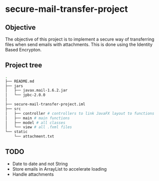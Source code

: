# secure-mail-transfer-project

## Objective 
The objective of this project is to implement a secure way of transferring files when send emails with attachments.
This is done using the Identity Based Encrypton.

## Project tree
```bash
.
├── README.md
├── jars 
│   ├── javax.mail-1.6.2.jar
│   └── jpbc-2.0.0
│  
├── secure-mail-transfer-project.iml
├── src
│   ├── controller # controllers to link JavaFX layout to functions
│   ├── main # main functions
│   ├── model # all classes
│   └── view # all .fxml files
└── static
    └── attachment.txt
```
    
## TODO
- Date to date and not String
- Store emails in ArrayList to accelerate loading
- Handle attachments
